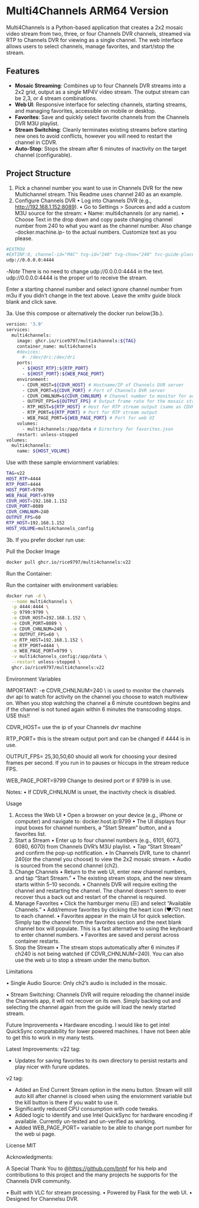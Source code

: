 # Multi4Channels ARM64 Version

Multi4Channels is a Python-based application that creates a 2x2 mosaic video stream from two, three, or four Channels DVR channels, streamed via RTP to Channels DVR for viewing as a single channel. The web interface allows users to select channels, manage favorites, and start/stop the stream.  

## Features
- **Mosaic Streaming**: Combines up to four Channels DVR streams into a 2x2 grid, output as a single MP4V video stream.  The output stream can be 2,3, or 4 stream combinations. 
- **Web UI**: Responsive interface for selecting channels, starting streams, and managing favorites, accessible on mobile or desktop.
- **Favorites**: Save and quickly select favorite channels from the Channels DVR M3U playlist.
- **Stream Switching**: Cleanly terminates existing streams before starting new ones to avoid conflicts, however you will need to restart the channel in CDVR. 
- **Auto-Stop**: Stops the stream after 6 minutes of inactivity on the target channel (configurable).


## Project Structure

1. Pick a channel number you want to use in Channels DVR for the new Multichannel stream. This Readme uses channel 240 as an example. 
2. Configure Channels DVR
•  Log into Channels DVR (e.g., http://192.168.1.152:8089).
•  Go to Settings > Sources and add a custom M3U source for the stream:
	•  Name: multi4channels (or any name).
	•  Choose Text in the drop down and copy paste changing channel number from 240 to what you want as the channel number.  Also change -docker.machine.ip- to the actual numbers. Customize text as you please. 

 ```bash
#EXTM3U
#EXTINF:0, channel-id="M4C" tvg-id="240" tvg-chno="240" tvc-guide-placeholders="7200" tvc-guide-title="Start a Stream At docker.machine.ip:9799..” tvc-guide-description="Visit Multi4Channels Web Page to Start a Stream (docker.machine.ip:9799).” tvc-guide-art="https://i.postimg.cc/xCy2v22X/IMG-3254.png"  tvg-logo="https://i.postimg.cc/xCy2v22X/IMG-3254.png" tvc-guide-stationid="" tvg-name="Multi4Channels" group-title="HD", M4C 
udp://0.0.0.0:4444
 ```
-*Note* There is no need to change udp://0.0.0.0:4444 in the text. udp://0.0.0.0:4444 is the proper url to receive the stream. 

Enter a starting channel number and select ignore channel number from m3u if you didn’t change in the text above. Leave the xmltv guide block blank and click save. 

3a. Use this compose or alternatively the docker run below(3b.). 
```bash
version: '3.9'
services:
  multi4channels:
    image: ghcr.io/rice9797/multi4channels:${TAG}
    container_name: multi4channels
    #devices:
      #- /dev/dri:/dev/dri
    ports:
      - ${HOST_RTP}:${RTP_PORT}
      - ${HOST_PORT}:${WEB_PAGE_PORT}
    environment:
      - CDVR_HOST=${CDVR_HOST} # Hostname/IP of Channels DVR server
      - CDVR_PORT=${CDVR_PORT} # Port of Channels DVR server
      - CDVR_CHNLNUM=${CDVR_CHNLNUM} # Channel number to monitor for activity
      - OUTPUT_FPS=${OUTPUT_FPS} # Output frame rate for the mosaic stream
      - RTP_HOST=${RTP_HOST} # Host for RTP stream output (same as CDVR_HOST in bridge mode)
      - RTP_PORT=${RTP_PORT} # Port for RTP stream output
      - WEB_PAGE_PORT=${WEB_PAGE_PORT} # Port for web UI
    volumes:
      - multi4channels:/app/data # Directory for favorites.json
    restart: unless-stopped
volumes:
  multi4channels:
    name: ${HOST_VOLUME}
```
Use with these sample enviornment variables:
```bash
TAG=v22 
HOST_RTP=4444 
RTP_PORT=4444
HOST_PORT=9799
WEB_PAGE_PORT=9799
CDVR_HOST=192.168.1.152
CDVR_PORT=8089
CDVR_CHNLNUM=240
OUTPUT_FPS=60
RTP_HOST=192.168.1.152
HOST_VOLUME=multi4channels_config

```

3b. If you prefer docker run use:

Pull the Docker Image

```bash
docker pull ghcr.io/rice9797/multi4channels:v22
```
Run the Container:

Run the container with environment variables:

``` bash 
docker run -d \
  --name multi4channels \
  -p 4444:4444 \
  -p 9799:9799 \
  -e CDVR_HOST=192.168.1.152 \
  -e CDVR_PORT=8089 \
  -e CDVR_CHNLNUM=240 \
  -e OUTPUT_FPS=60 \
  -e RTP_HOST=192.168.1.152 \
  -e RTP_PORT=4444 \
  -e WEB_PAGE_PORT=9799 \
  -v multi4channels_config:/app/data \
  --restart unless-stopped \
  ghcr.io/rice9797/multi4channels:v22
```

Environment Variables

IMPORTANT:   -e CDVR_CHNLNUM=240 \ is used to monitor the channels dvr api to watch for activity on the channel you choose to watch multiview on. When you stop watching the channel a 6 minute countdown begins and if the channel is not tuned again within 6 minutes the transcoding stops. USE this!!

CDVR_HOST= use the ip of your Channels dvr machine 

RTP_PORT= this is the stream output port and can be changed if 4444 is in use. 

OUTPUT_FPS= 25,30,50,60 should all work for choosing your desired frames per second. If you run in to pauses or hiccups in the stream reduce FPS. 

WEB_PAGE_PORT=9799 Change to desired port or if 9799 is in use. 

Notes:
•  If CDVR_CHNLNUM is unset, the inactivity check is disabled.

Usage

1. Access the Web UI
•  Open a browser on your device (e.g., iPhone or computer) and navigate to: docker.host.ip:9799
•  The UI displays four input boxes for channel numbers, a “Start Stream” button, and a favorites list.
2. Start a Stream
•  Enter up to four channel numbers (e.g., 6101, 6073, 6080, 6070) from Channels DVR’s M3U playlist.
•  Tap “Start Stream” and confirm the pop-up notification.
•  In Channels DVR, tune to channrl 240(or the channel you choose) to view the 2x2 mosaic stream.
•  Audio is sourced from the second channel (ch2).
3. Change Channels
•  Return to the web UI, enter new channel numbers, and tap “Start Stream.”
•  The existing stream stops, and the new stream starts within 5–10 seconds.
•  Channels DVR will require exiting the channel and restarting the channel. The channel doesn't seem to ever recover thus a back out and restart of the channel is required.
4. Manage Favorites
•  Click the hamburger menu (☰) and select “Available Channels.”
•  Add/remove favorites by clicking the heart icon (♥/♡) next to each channel.
•  Favorites appear in the main UI for quick selection.  Simply tap the channel from the favorites section and the next blank channel box will populate. This is a fast alternative to using the keyboard to enter channel numbers. 
•  Favorites are saved and persist across container restarts.
5. Stop the Stream
•  The stream stops automatically after 6 minutes if ch240 is not being watched (if CDVR_CHNLNUM=240). You can also use the web ui to stop a stream under the menu button. 


Limitations
 
•  Single Audio Source: Only ch2’s audio is included in the mosaic.

•  Stream Switching: Channels DVR will require reloading the channel inside the Channels app, it will not recover on its own. Simply backing out and selecting the channel again from the guide will load the newly started stream. 

Future Improvements
•  Hardware encoding. I would like to get intel QuickSync compatability for lower powered machines. I have not been able to get this to work in my many tests. 

Latest Improvements:
v22 tag:
- Updates for saving favorites to its own directory to persist restarts and play nicer with furure updates.
  
v2 tag:
- Added an End Current Stream option in the menu button.  Stream will still auto kill after channel is closed when using the enviornment variable but the kill button is there if you wabt to use it.
- Significantly reduced CPU consumption with code tweaks.
- Added logic to identify and use Intel QuickSync for hardware encoding if available. Currently un-tested and un-verified as working. 
- Added WEB_PAGE_PORT= variable to be able to change port number for the web ui page. 

License
MIT
	
Acknowledgments:

A Special Thank You to @https://github.com/bnhf for his help and contributions to this project and the many projects he supports for the Channels DVR community. 

•  Built with VLC for stream processing.
•  Powered by Flask for the web UI.
•  Designed for Channelsu DVR.

